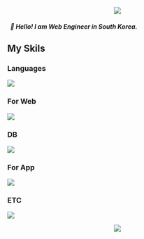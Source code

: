 <p align="center">
  <img src="https://capsule-render.vercel.app/api?type=waving&height=300&color=gradient&text=DotJM&section=header&reversal=false&textBg=false&animation=fadeIn&descAlign=60">
</p>

<h5>&nbsp;&nbsp;👋 Hello! I am Web Engineer in South Korea. </h5>

## My Skils

### Languages
<p align="">
  <img src="https://skillicons.dev/icons?i=py,c,java,dart">
</p>

### For Web
<p align="">
  <img src="https://skillicons.dev/icons?i=html,css,js,ts,fastapi,flask,php,nginx,svelte,react,spring">
</p>

### DB
<p align="">
  <img src="https://skillicons.dev/icons?i=mysql,mongodb,redis,sqlite">
</p>

### For App
<p align="">
  <img src="https://skillicons.dev/icons?i=androidstudio,flutter">
</p>

### ETC
<p align="">
  <img src="https://skillicons.dev/icons?i=docker,git,arduino,selenium">
</p>

<!--
**DotJM/DotJM** is a ✨ _special_ ✨ repository because its `README.md` (this file) appears on your GitHub profile.

Here are some ideas to get you started:

- 🔭 I’m currently working on ...
- 🌱 I’m currently learning ...
- 👯 I’m looking to collaborate on ...
- 🤔 I’m looking for help with ...
- 💬 Ask me about ...
- 📫 How to reach me: ...
- 😄 Pronouns: ...
- ⚡ Fun fact: ...
-->
<p align="center">
  <img src="https://hits.seeyoufarm.com/api/count/incr/badge.svg?url=https%3A%2F%2Fgithub.com%2FDotJM&count_bg=%23D78AEF&title_bg=%23555555&icon=&icon_color=%23E7E7E7&title=hits&edge_flat=false">
</p>
